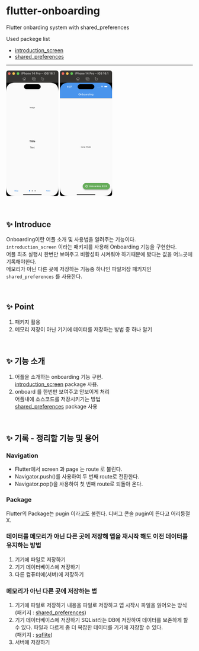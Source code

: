 <!--
프로젝트 끝나면 각 기능들을 정리한 새로운 나만의 프로젝트를 만들어 깃허브에 올리자.
시간이 많이 걸리더라도 해야 내것이 된다.
-->

# flutter-onboarding
Flutter onbarding system with shared_preferences

Used packege list   
- [introduction_screen](https://pub.dev/packages/introduction_screen)
- [shared_preferences](https://pub.dev/packages/shared_preferences/example)

---

<p float="left">
    <img src="https://github.com/keemeesuu/flutter-onboarding/blob/main/images/img_01.png"  width="28%" />
    <img src="https://github.com/keemeesuu/flutter-onboarding/blob/main/images/img_02.png"  width="28%" />
</p>

<br>

## ✨ Introduce  
Onboarding이란 어플 소개 및 사용법을 알려주는 기능이다.  
`introduction_screen` 이라는 패키지를 사용해 Onboarding 기능을 구현한다.  
어플 최초 실행시 한번만 보여주고 비활성화 시켜줘야 하기때문에 봤다는 값을 어느곳에 기록해야한다.  
메모리가 아닌 다른 곳에 저장하는 기능중 하나인 파일저장 패키지인 `shared_preferences` 를 사용한다.

<br>

## ✨ Point  
1. 패키지 활용
2. 메모리 저장이 아닌 기기에 데이터를 저장하는 방법 중 하나 알기

<br>

## ✨ 기능 소개
1. 어플을 소개하는 onboarding 기능 구현.  
    [introduction_screen](https://pub.dev/packages/introduction_screen) package 사용.
2. onboard 를 한번만 보여주고 안보이게 처리  
    어플내에 소스코드를 저장시키기는 방법  
    [shared_preferences](https://pub.dev/packages/shared_preferences/example) package 사용

<br>

## ✨ 기록 - 정리할 기능 및 용어

### Navigation  
- Flutter에서 screen 과 page 는 route 로 불린다.
- Navigator.push()를 사용하여 두 번째 route로 전환한다.
- Navigator.pop()을 사용하여 첫 번째 route로 되돌아 온다.

### Package  
Flutter의 Package는 pugin 이라고도 불린다. 디버그 콘솔 pugin이 뜬다고 어리둥절X.

### 데이터를 메모리가 아닌 다른 곳에 저장해 앱을 재시작 해도 이전 데이터를 유지하는 방법  
1. 기기에 파일로 저장하기
2. 기기 데이터베이스에 저장하기
3. 다른 컴퓨터에(서버)에 저장하기

### 메모리가 아닌 다른 곳에 저장하는 법
1. 기기에 파일로 저장하기
내용을 파일로 저장하고 앱 시작시 파일을 읽어오는 방식  
(패키지 : [shared_preferences](https://pub.dev/packages/shared_preferences/example))
2. 기기 데이터베이스에 저장하기
SQList라는 DB에 저장하여 데이터를 보존하게 할 수 있다. 파일과 다르게 좀 더 복잡한 데이터를 기기에 저장할 수 있다.  
(패키지 : [sqflite](https://pub.dev/packages/sqflite))
3. 서버에 저장하기

<br>


